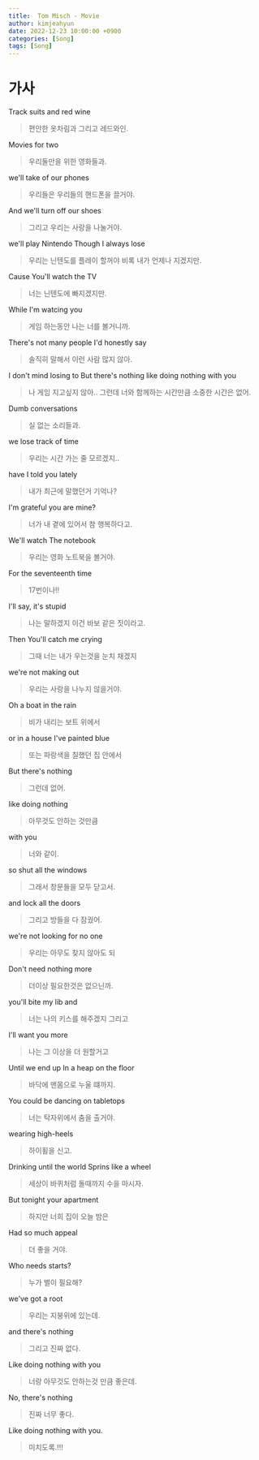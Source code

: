 ```yaml
---
title:  Tom Misch - Movie
author: kimjeahyun
date: 2022-12-23 10:00:00 +0900
categories: [Song]
tags: [Song]
---
```


# 가사 

Track suits and red wine

> 편안한 옷차림과 그리고 레드와인.

Movies for two

> 우리둘만을 위한 영화들과.

we'll take of our phones

> 우리들은 우리들의 핸드폰을 끌거야.

And we'll turn off our shoes 

> 그리고 우리는 사랑을 나눌거야.

we'll play Nintendo Though I always lose

> 우리는 닌텐도를 플레이 할꺼야 비록 내가 언제나 지겠지만.

Cause You'll watch the TV

> 너는 닌텐도에 빠지겠지만.

While I'm watcing you 

> 게임 하는동안 나는 너를 볼거니까.

There's not many people I'd honestly say

> 솔직히 말해서 이런 사람 많지 않아.

I don't mind losing to But there's nothing like doing nothing with you

> 나 게임 지고싶지 않아.. 그런데 너와 함께하는 시간만큼 소중한 시간은 없어.

Dumb conversations 

> 실 없는 소리들과.

we lose track of time

> 우리는 시간 가는 줄 모르겠지..

have I told you lately

> 내가 최근에 말했던거 기억나?

I'm grateful you are mine?

> 너가 내 곁에 있어서 참 행복하다고.

We'll watch The notebook

> 우리는 영화 노트북을 볼거야.

For the seventeenth time 

> 17번이나!!

I'll say, it's stupid

> 나는 말하겠지 이건 바보 같은 짓이라고.

Then You'll catch me crying

> 그때 너는 내가 우는것을 눈치 채겠지

we're not making out

> 우리는 사랑을 나누지 않을거야.

Oh a boat in the rain

> 비가 내리는 보트 위에서

or in a house I've painted blue

> 또는 파랑색을 칠했던 집 안에서

But there's nothing

> 그런데 없어.

like doing nothing

> 아무것도 안하는 것만큼

with you

> 너와 같이.

so shut all the windows

> 그래서 창문들을 모두 닫고서.

and lock all the doors

> 그리고 방들을 다 잠궜어.

we're not looking for no one

> 우리는 아무도 찾지 않아도 되

Don't need nothing more

> 더이상 필요한것은 없으닌까.

you'll bite my lib and 

> 너는 나의 키스를 해주겠지 그리고

I'll want you more 

> 나는 그 이상을 더 원할거고

Until we end up
In a heap on the floor

> 바닥에 맨몸으로 누울 떄까지.

You could be dancing on tabletops

> 너는 탁자위에서 춤을 출거야.

wearing high-heels

> 하이휠을 신고.

Drinking until the world
Sprins like a wheel

> 세상이 바퀴처럼 돌때까지 수을 마시자.

But tonight your apartment

> 하지만 너희 집이 오늘 밤은

Had so much appeal

> 더 좋을 거야.

Who needs starts?

> 누가 별이 필요해?

we've got a root

> 우리는 지붕위에 있는데.

and there's nothing

>그리고 진짜 없다.

Like doing nothing with you

> 너랑 아무것도 안하는것 만큼 좋은데.

No, there's nothing

> 진짜 너무 좋다.

Like doing nothing with you.

> 미치도록.!!!